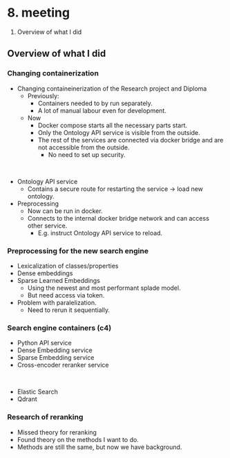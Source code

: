 # 8. meeting

1. Overview of what I did

## Overview of what I did

### Changing containerization

- Changing containeinerization of the Research project and Diploma
  - Previously:
    - Containers needed to by run separately.
    - A lot of manual labour even for development.
  - Now 
    - Docker compose starts all the necessary parts start.
    - Only the Ontology API service is visible from the outside.
    - The rest of the services are connected via docker bridge and are not accessible from the outside.
      - No need to set up security.

<br>

- Ontology API service
  - Contains a secure route for restarting the service -> load new ontology.
- Preprocessing
  - Now can be run in docker.
  - Connects to the internal docker bridge network and can access other service.
    - E.g. instruct Ontology API service to reload.

### Preprocessing for the new search engine

- Lexicalization of classes/properties
- Dense embeddings
- Sparse Learned Embeddings
  - Using the newest and most performant splade model.
  - But need access via token.
- Problem with paralelization.
  - Need to rerun it sequentially.

### Search engine containers (c4)

- Python API service
- Dense Embedding service
- Sparse Embedding service
- Cross-encoder reranker service

<br>

- Elastic Search
- Qdrant

### Research of reranking

- Missed theory for reranking
- Found theory on the methods I want to do.
- Methods are still the same, but now we have background.





